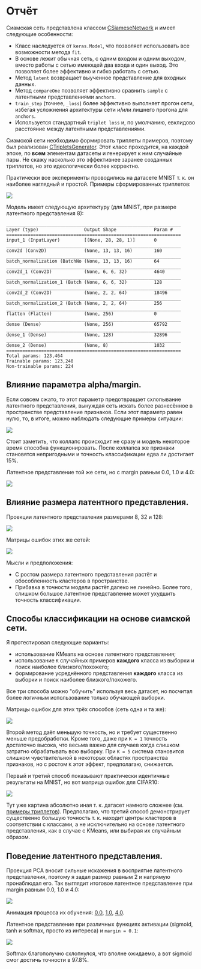 # Отчёт

Сиамская сеть представлена классом [CSiameseNetwork](../CSiameseNetwork.py) и имеет следующие особенности:

- Класс наследуется от `keras.Model`, что позволяет использовать все возможности метода `fit`.
- В основе лежит обычная сеть, с одним входом и одним выходом, вместо работы с сетью имеющей два входа и один выход. Это позволяет более эффективно и гибко работать с сетью.
- Метод `latent` возвращает выученное представление для входных данных.
- Метод `compareOne` позволяет эффективно сравнить `sample` с латентными представлениями `anchors`.
- `train_step` (точнее, `_loss`) более эффективно выполняет прогон сети, избегая усложнения архитектуры сети и/или лишнего прогона для `anchors`.
- Используется стандартный `triplet loss` и, по умолчанию, евклидово расстояние между латентными представлениями.

Сиамской сети необходимо формировать триплеты примеров, поэтому был реализован [CTripletsGenerator](../CTripletsGenerator.py). Этот класс проходится, на каждой эпохе, по **всем** элементам датасеты и генерирует к ним случайные пары. Не скажу насколько это эффективнее заранее созданных триплетов, но это идеологически более корректно.

Практически все эксперименты проводились на датасете MNIST т. к. он наиболее наглядный и простой. Примеры сформированных триплетов:

![](mnist_triplets.png)

Модель имеет следующую архитектуру (для MNIST, при размере латентного представления 8):

```
_________________________________________________________________
Layer (type)                 Output Shape              Param #   
=================================================================
input_1 (InputLayer)         [(None, 28, 28, 1)]       0         
_________________________________________________________________
conv2d (Conv2D)              (None, 13, 13, 16)        160       
_________________________________________________________________
batch_normalization (BatchNo (None, 13, 13, 16)        64        
_________________________________________________________________
conv2d_1 (Conv2D)            (None, 6, 6, 32)          4640      
_________________________________________________________________
batch_normalization_1 (Batch (None, 6, 6, 32)          128       
_________________________________________________________________
conv2d_2 (Conv2D)            (None, 2, 2, 64)          18496     
_________________________________________________________________
batch_normalization_2 (Batch (None, 2, 2, 64)          256       
_________________________________________________________________
flatten (Flatten)            (None, 256)               0         
_________________________________________________________________
dense (Dense)                (None, 256)               65792     
_________________________________________________________________
dense_1 (Dense)              (None, 128)               32896     
_________________________________________________________________
dense_2 (Dense)              (None, 8)                 1032      
=================================================================
Total params: 123,464
Trainable params: 123,240
Non-trainable params: 224
```

## Влияние параметра alpha/margin.

Если совсем сжато, то этот параметр предотвращает схлопывание латентного представления, вынуждая сеть искать более разнесённое в пространстве представление признаков. Если этот параметр равен нулю, то, в итоге, можно наблюдать следующие примеры ситуации:

![](latent_collapse.jpg)

Стоит заметить, что коллапс происходит не сразу и модель некоторое время способна функционировать. После коллапса же признаки становятся непригодными и точность классификации едва ли достигает 15%.

Латентное представление той же сети, но с margin равным 0.0, 1.0 и 4.0:

![](margin.jpg)

## Влияние размера латентного представления.

Проекции латентного представления размерами 8, 32 и 128:

![](ls_space.jpg)

Матрицы ошибок этих же сетей:

![](ls_confusion.jpg)

Мысли и предположения:

- С ростом размера латентного представления растёт и обособленность кластеров в пространстве.
- Прибавка в точности модели растёт далеко не линейно. Более того, слишком большое латентное представление может ухудшить точность классификации.

## Способы классификации на основе сиамской сети.

Я протестировал следующие варианты:

- использование KMeans на основе латентного представления;
- использование `K` случайных примеров **каждого** класса из выборки и поиск наиболее близкого/похожего;
- формирование усреднённого представления **каждого** класса из выборки и поиск наиболее близкого/похожего.

Все три способа можно "обучить" используя весь датасет, но посчитал более логичным использование только обучающей выборки.

Матрицы ошибок для этих трёх способов (сеть одна и та же):

![](methods_confusion.jpg)

Второй метод даёт меньшую точность, но и требует существенно меньше предобработки. Кроме того, даже при `K = 1` точность достаточно высока, что весьма важно для случаев когда слишком затратно обрабатывать всю выборку. При `K = 5` система становится слишком чувствительной в некоторых областях пространства признаков, но с ростом `K` этот эффект, предполагаю, снижается.

Первый и третий способ показывают практически идентичные результаты на MNIST, но вот матрица ошибок для CIFAR10:

![](methods_cifar.jpg)

Тут уже картина абсолютно иная т. к. датасет намного сложнее (см. [примеры триплетов](cifar_triplets.png)). Предполагаю, что третий способ демонстрирует существенно большую точность т. к. находит центры кластеров в соответствии с классами, а не исключительно на основе латентного представления, как в случае с KMeans, или выбирая их случайным образом.

## Поведение латентного представления.

Проекция PCA вносит сильные искажения в восприятие латентного представления, поэтому я задал размер равным 2 и напрямую пронаблюдал его. Так выглядит итоговое латентное представление при margin равным 0.0, 1.0 и 4.0:

![](latent_2d.jpg)

Анимация процесса их обучения: [0.0](latent_2d_0.gif), [1.0](latent_2d_1.gif), [4.0](latent_2d_4.gif).

Латентное представление при различных функциях активации (sigmoid, tanh и softmax, просто из интереса) и `margin = 0.1`:

![](latent_2d_activations.jpg)

Softmax благополучно схлопнулся, что вполне ожидаемо, а вот sigmoid смог достичь точности в 97.8%.